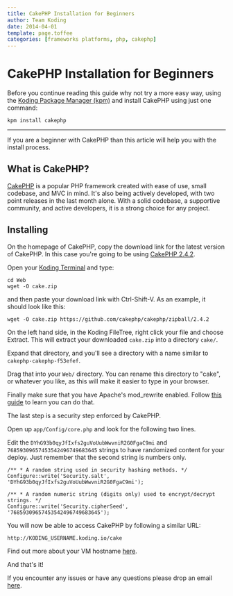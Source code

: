 ```yaml
---
title: CakePHP Installation for Beginners
author: Team Koding
date: 2014-04-01
template: page.toffee
categories: [frameworks platforms, php, cakephp]
---
```


# CakePHP Installation for Beginners

Before you continue reading this guide why not try a more easy way, using the [Koding Package Manager (kpm)](http://learn.koding.com/guides/getting-started-kpm/) and install CakePHP using just one command:

```
kpm install cakephp
```

***

If you are a beginner with CakePHP than this article will help you with the install process.

## What is CakePHP?

[CakePHP](http://cakephp.org/) is a popular PHP framework created with ease of use, small codebase, and MVC in mind. It's also being actively developed, with two point releases in the last month alone. With a solid codebase, a supportive community, and active developers, it is a strong choice for any project. 

## Installing

On the homepage of CakePHP, copy the download link for the latest version of CakePHP. In this case you're going to be using [CakePHP 2.4.2](https://github.com/cakephp/cakephp/zipball/2.4.2). 

Open your [Koding Terminal](https://koding.com/Develop/Terminal) and type:

```
cd Web
wget -O cake.zip 
``` 

and then paste your download link with Ctrl-Shift-V. As an example, it should look like this: 

```
wget -O cake.zip https://github.com/cakephp/cakephp/zipball/2.4.2
```

On the left hand side, in the Koding FileTree, right click your file and choose Extract. This will extract your downloaded `cake.zip` into a directory `cake/`.

Expand that directory, and you'll see a directory with a name similar to `cakephp-cakephp-f53efef`. 

Drag that into your `Web/` directory. You can rename this directory to "cake", or whatever you like, as this will make it easier to type in your browser. 

Finally make sure that you have Apache's mod_rewrite enabled. Follow [this guide](http://learn.koding.com/guides/general-htaccess/) to learn you can do that.

The last step is a security step enforced by CakePHP. 

Open up `app/Config/core.php` and look for the following two lines. 

Edit the `DYhG93b0qyJfIxfs2guVoUubWwvniR2G0FgaC9mi` and `76859309657453542496749683645` strings to have randomized content for your deploy. Just remember that the second string is numbers only.  

```
/** * A random string used in security hashing methods. */ 
Configure::write('Security.salt', 'DYhG93b0qyJfIxfs2guVoUubWwvniR2G0FgaC9mi');

/** * A random numeric string (digits only) used to encrypt/decrypt strings. */ 
Configure::write('Security.cipherSeed', '76859309657453542496749683645');
```

You will now be able to access CakePHP by following a similar URL:

```
http://KODING_USERNAME.koding.io/cake
```

Find out more about your VM hostname [here](http://learn.koding.com/faq/vm-hostname/).

And that's it!

If you encounter any issues or have any questions please drop an email [here](mailto:support@koding.com).
